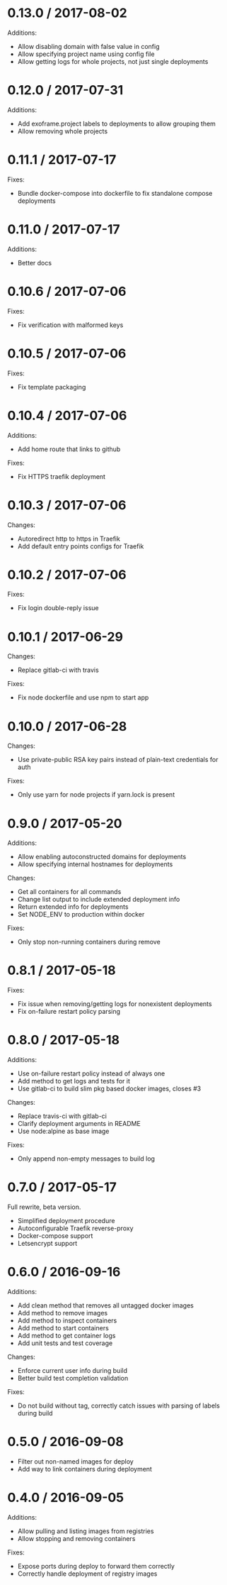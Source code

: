 
0.13.0 / 2017-08-02
==================

Additions:
  * Allow disabling domain with false value in config
  * Allow specifying project name using config file
  * Allow getting logs for whole projects, not just single deployments

0.12.0 / 2017-07-31
==================

Additions:
  * Add exoframe.project labels to deployments to allow grouping them
  * Allow removing whole projects

0.11.1 / 2017-07-17
==================

Fixes:
  * Bundle docker-compose into dockerfile to fix standalone compose deployments

0.11.0 / 2017-07-17
==================

Additions:
  * Better docs

0.10.6 / 2017-07-06
==================

Fixes:
  * Fix verification with malformed keys

0.10.5 / 2017-07-06
==================

Fixes:
  * Fix template packaging

0.10.4 / 2017-07-06
==================

Additions:
  * Add home route that links to github

Fixes:
  * Fix HTTPS traefik deployment

0.10.3 / 2017-07-06
==================

Changes:
  * Autoredirect http to https in Traefik
  * Add default entry points configs for Traefik

0.10.2 / 2017-07-06
==================

Fixes:
  * Fix login double-reply issue

0.10.1 / 2017-06-29
==================

Changes:
  * Replace gitlab-ci with travis

Fixes:
  * Fix node dockerfile and use npm to start app

0.10.0 / 2017-06-28
==================

Changes:
  * Use private-public RSA key pairs instead of plain-text credentials for auth

Fixes:
  * Only use yarn for node projects if yarn.lock is present

0.9.0 / 2017-05-20
==================

Additions:
  * Allow enabling autoconstructed domains for deployments
  * Allow specifying internal hostnames for deployments

Changes:
  * Get all containers for all commands
  * Change list output to include extended deployment info
  * Return extended info for deployments
  * Set NODE_ENV to production within docker

Fixes:
  * Only stop non-running containers during remove

0.8.1 / 2017-05-18
==================

Fixes:
  * Fix issue when removing/getting logs for nonexistent deployments
  * Fix on-failure restart policy parsing

0.8.0 / 2017-05-18
==================

Additions:
  * Use on-failure restart policy instead of always one
  * Add method to get logs and tests for it
  * Use gitlab-ci to build slim pkg based docker images, closes #3

Changes:
  * Replace travis-ci with gitlab-ci
  * Clarify deployment arguments in README
  * Use node:alpine as base image

Fixes:
  * Only append non-empty messages to build log
  
0.7.0 / 2017-05-17
==================

Full rewrite, beta version.

* Simplified deployment procedure
* Autoconfigurable Traefik reverse-proxy
* Docker-compose support
* Letsencrypt support

0.6.0 / 2016-09-16
==================

Additions:
  * Add clean method that removes all untagged docker images
  * Add method to remove images
  * Add method to inspect containers
  * Add method to start containers
  * Add method to get container logs
  * Add unit tests and test coverage

Changes:
  * Enforce current user info during build
  * Better build test completion validation

Fixes:
  * Do not build without tag, correctly catch issues with parsing of labels during build

0.5.0 / 2016-09-08
==================

  * Filter out non-named images for deploy
  * Add way to link containers during deployment

0.4.0 / 2016-09-05
==================

Additions:
  * Allow pulling and listing images from registries
  * Allow stopping and removing containers

Fixes:
  * Expose ports during deploy to forward them correctly
  * Correctly handle deployment of registry images
